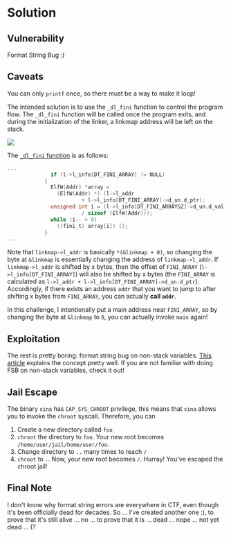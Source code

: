 # Solution

## Vulnerability

Format String Bug :)

## Caveats

You can only `printf` once, so there must be a way to make it loop!

The intended solution is to use the `_dl_fini` function to control the program flow. The `_dl_fini` function will be called once the program exits, and during the initialization of the linker, a linkmap address will be left on the stack.

![](https://hackmd.io/_uploads/H1Iozs5An.png)

The [`_dl_fini` function](https://elixir.bootlin.com/glibc/glibc-2.35/source/elf/dl-fini.c#L134) is as follows:

```c
...
		      if (l->l_info[DT_FINI_ARRAY] != NULL)
			{
			  ElfW(Addr) *array =
			    (ElfW(Addr) *) (l->l_addr
					    + l->l_info[DT_FINI_ARRAY]->d_un.d_ptr);
			  unsigned int i = (l->l_info[DT_FINI_ARRAYSZ]->d_un.d_val
					    / sizeof (ElfW(Addr)));
			  while (i-- > 0)
			    ((fini_t) array[i]) ();
			}
...
```

Note that `linkmap->l_addr` is basically `*(&linkmap + 0)`, so changing the byte at `&linkmap` is essentially changing the address of `linkmap->l_addr`. If `linkmap->l_addr` is shifted by x bytes, then the offset of `FINI_ARRAY` (`l->l_info[DT_FINI_ARRAY]`) will also be shifted by x bytes (the `FINI_ARRAY` is calculated as `l->l_addr + l->l_info[DT_FINI_ARRAY]->d_un.d_ptr`). Accordingly, if there exists an address `addr` that you want to jump to after shifting x bytes from `FINI_ARRAY`, you can actually **call `addr`**.

In this challenge, I intentionally put a main address near `FINI_ARRAY`, so by changing the byte at `&linkmap` to `8`, you can actually invoke `main` again!
 
## Exploitation

The rest is pretty boring: format string bug on non-stack variables. [This article](https://anee.me/format-string-exploits-when-buffer-is-not-on-the-stack-f7c83e1a6781) explains the concept pretty well. If you are not familiar with doing FSB on non-stack variables, check it out!

## Jail Escape

The binary `sina` has `CAP_SYS_CHROOT` privilege, this means that `sina` allows you to invoke the `chroot` syscall. Therefore, you can

1. Create a new directory called `foo`
2. `chroot` the directory to `foo`. Your new root becomes `/home/user/jail/home/user/foo`.
3. Change directory to `..` many times to reach `/`
4. `chroot` to `.`. Now, your new root becomes `/`. Hurray! You've escaped the chroot jail!

## Final Note

I don't know why format string errors are everywhere in CTF, even though it's been officially dead for decades. So ... I've created another one :), to prove that it's still alive ... no ... to prove that it is ... dead ... nope ... not yet dead ... (?
